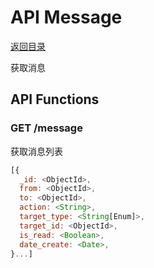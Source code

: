 # API Message

[返回目录](index.md)

获取消息

## API Functions

### GET /message

获取消息列表

```javascript
[{
  _id: <ObjectId>,
  from: <ObjectId>,
  to: <ObjectId>,
  action: <String>,
  target_type: <String[Enum]>,
  target_id: <ObjectId>,
  is_read: <Boolean>,
  date_create: <Date>,
}...]
```
